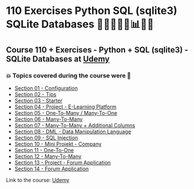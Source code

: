 # 110 Exercises Python SQL (sqlite3) SQLite Databases 👩🏻‍💻🐍🤖:bar_chart:🎲💽
## Course 110 + Exercises - Python + SQL (sqlite3) - SQLite Databases at [Udemy](https://www.udemy.com/course/exercises-python-sql-sqlite3-sqlite-databases/)
### :boom: Topics covered during the course were :rocket:
- [Section 01 - Configuration](https://github.com/romulovieira777/110_Exercises_Python_SQL_sqlite3_SQLite_Databases/tree/main/Section_01_Configuration)
- [Section 02 - Tips](https://github.com/romulovieira777/110_Exercises_Python_SQL_sqlite3_SQLite_Databases/tree/main/Section_02_Tips)
- [Section 03 - Starter](https://github.com/romulovieira777/110_Exercises_Python_SQL_sqlite3_SQLite_Databases/tree/main/Section_03_Starter)
- [Section 04 - Project - E-Learning Platform](https://github.com/romulovieira777/110_Exercises_Python_SQL_sqlite3_SQLite_Databases/tree/main/Section_04_Project_ELearning_Platform)
- [Section 05 - One-To-Many / Many-To-One](https://github.com/romulovieira777/110_Exercises_Python_SQL_sqlite3_SQLite_Databases/tree/main/Section_05_One_To_Many_Many_To_One)
- [Section 06 - Many-To-Many](https://github.com/romulovieira777/110_Exercises_Python_SQL_sqlite3_SQLite_Databases/tree/main/Section_06_Many_To_Many)
- [Section 07 - Many-To-Many + Additional Columns](https://github.com/romulovieira777/110_Exercises_Python_SQL_sqlite3_SQLite_Databases/tree/main/Section_07_Many_To_Many_Additional_Columns)
- [Section 08 - DML - Data Manipulation Language](https://github.com/romulovieira777/110_Exercises_Python_SQL_sqlite3_SQLite_Databases/tree/main/Section_08_DML_Data_Manipulation_Language)
- [Section 09 - SQL Injection](https://github.com/romulovieira777/110_Exercises_Python_SQL_sqlite3_SQLite_Databases/tree/main/Section_09_SQL_Injection)
- [Section 10 - Mini Projekt - Company](https://github.com/romulovieira777/110_Exercises_Python_SQL_sqlite3_SQLite_Databases/tree/main/Section_10_Mini_Projekt_Company)
- [Section 11 - One-To-One](https://github.com/romulovieira777/110_Exercises_Python_SQL_sqlite3_SQLite_Databases/tree/main/Section_11_OneToOne)
- [Section 12 - Many-To-Many](https://github.com/romulovieira777/110_Exercises_Python_SQL_sqlite3_SQLite_Databases/tree/main/Section_12_Many_To_Many)
- [Section 13 - Project - Forum Application](https://github.com/romulovieira777/110_Exercises_Python_SQL_sqlite3_SQLite_Databases/tree/main/Section_13_Project_Forum_Application)
- [Section 14 - Forum Application]()

Link to the course: [Udemy](https://www.udemy.com/course/exercises-python-sql-sqlite3-sqlite-databases/)